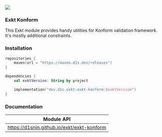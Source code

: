 [![](https://maven.d1s.dev/api/badge/latest/releases/dev/d1s/exkt/exkt-konform?color=40c14a&name=maven.d1s.dev&prefix=v)](https://maven.d1s.dev/#/releases/dev/d1s/exkt/exkt-konform)

### Exkt Konform

This Exkt module provides handy utilities for Konform validation framework. 
It's mostly additional constraints.

### Installation

```kotlin
repositories {
    maven(url = "https://maven.d1s.dev/releases")
}

dependencies {
    val exktVersion: String by project

    implementation("dev.d1s.exkt:exkt-konform:$exktVersion")
}
```

### Documentation

| Module API                                 |
|--------------------------------------------|
| https://d1snin.github.io/exkt/exkt-konform |